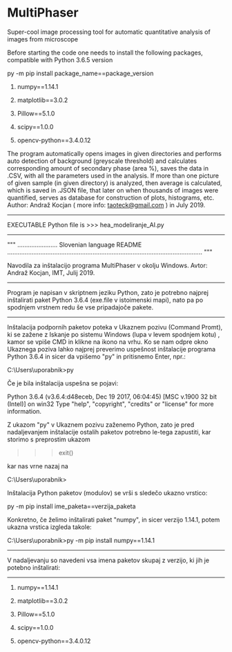 # MultiPhaser
Super-cool image processing tool for automatic quantitative analysis of images from microscope 

Before starting the code one needs to install the following packages, compatible with Python 3.6.5 version

py -m pip install   package_name==package_version


1.   numpy==1.14.1

2.   matplotlib==3.0.2

3.   Pillow==5.1.0

4.   scipy==1.0.0

5.   opencv-python==3.4.0.12


The program automatically opens images in given directories and performs auto detection of background (greyscale threshold) and calculates corresponding amount
of secondary phase (area %), saves the data in .CSV, with all the parameters used in the analysis. If more than one picture of given sample (in given directory)
is analyzed, then average is calculated, which is saved in .JSON file, that later on when thousands of images were quantified, serves as database for construction
of plots, histograms, etc. Author: Andraž Kocjan ( more info: taoteck@gmail.com ) in July 2019.



*****************************************************
EXECUTABLE Python file is >>> hea_modeliranje_AI.py
****************************************************





""" ....................... Slovenian language README ................................................................................................................ """

Navodila za inštalacijo programa MultiPhaser v okolju Windows. Avtor: Andraž Kocjan, IMT, Julij 2019.

*************************************************************************
Program je napisan v skriptnem jeziku Python, zato je potrebno najprej inštalirati paket Python 3.6.4 (exe.file v istoimenski mapi), nato pa po spodnjem vrstnem redu še vse pripadajoče pakete.
*************************************************************************

Inštalacija podpornih paketov poteka v Ukaznem pozivu (Command Promt), ki se
zažene z  Iskanje po sistemu Windows (lupa v levem spodnjem kotu) , kamor se vpiše
CMD in klikne na ikono na vrhu. Ko se nam odpre okno Ukaznega poziva lahko najprej preverimo uspešnost inštalacije programa Python 3.6.4 in sicer da vpišemo "py" in pritisnemo Enter, npr.:

C:\Users\uporabnik>py


Če je bila inštalacija uspešna se pojavi:

Python 3.6.4 (v3.6.4:d48eceb, Dec 19 2017, 06:04:45) [MSC v.1900 32 bit (Intel)] on win32
Type "help", "copyright", "credits" or "license" for more information.
>>>


Z ukazom "py" v Ukaznem pozivu zaženemo Python, zato je pred nadaljevanjem 
inštalacije ostalih paketov potrebno le-tega zapustiti, kar storimo s preprostim ukazom

>>> exit()


kar nas vrne nazaj na

C:\Users\uporabnik>
 

Inštalacija Python paketov (modulov) se vrši s sledečo ukazno vrstico:

py -m pip install   ime_paketa==verzija_paketa


Konkretno, če želimo inštalirati paket "numpy", in sicer verzijo 1.14.1, potem
ukazna vrstica izgleda takole:

C:\Users\uporabnik>py -m pip install numpy==1.14.1


****************************************************************************
V nadaljevanju so navedeni vsa imena paketov skupaj z verzijo, ki jih je potebno inštalirati:

---------------------------------------------------------------

1.   numpy==1.14.1

2.   matplotlib==3.0.2

3.   Pillow==5.1.0

4.   scipy==1.0.0

5.   opencv-python==3.4.0.12








